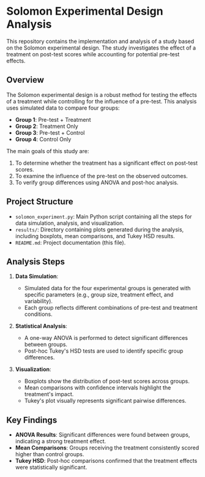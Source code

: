 # Solomon Experimental Design Analysis

This repository contains the implementation and analysis of a study based on the Solomon experimental design. The study investigates the effect of a treatment on post-test scores while accounting for potential pre-test effects.

## Overview

The Solomon experimental design is a robust method for testing the effects of a treatment while controlling for the influence of a pre-test. This analysis uses simulated data to compare four groups:
- **Group 1**: Pre-test + Treatment
- **Group 2**: Treatment Only
- **Group 3**: Pre-test + Control
- **Group 4**: Control Only

The main goals of this study are:
1. To determine whether the treatment has a significant effect on post-test scores.
2. To examine the influence of the pre-test on the observed outcomes.
3. To verify group differences using ANOVA and post-hoc analysis.

## Project Structure

- `solomon_experiment.py`: Main Python script containing all the steps for data simulation, analysis, and visualization.
- `results/`: Directory containing plots generated during the analysis, including boxplots, mean comparisons, and Tukey HSD results.
- `README.md`: Project documentation (this file).

## Analysis Steps

1. **Data Simulation**:
   - Simulated data for the four experimental groups is generated with specific parameters (e.g., group size, treatment effect, and variability).
   - Each group reflects different combinations of pre-test and treatment conditions.

2. **Statistical Analysis**:
   - A one-way ANOVA is performed to detect significant differences between groups.
   - Post-hoc Tukey's HSD tests are used to identify specific group differences.

3. **Visualization**:
   - Boxplots show the distribution of post-test scores across groups.
   - Mean comparisons with confidence intervals highlight the treatment's impact.
   - Tukey's plot visually represents significant pairwise differences.

## Key Findings

- **ANOVA Results**: Significant differences were found between groups, indicating a strong treatment effect.
- **Mean Comparisons**: Groups receiving the treatment consistently scored higher than control groups.
- **Tukey HSD**: Post-hoc comparisons confirmed that the treatment effects were statistically significant.
